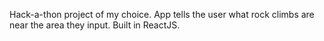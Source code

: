 ﻿Hack-a-thon project of my choice. 
App tells the user what rock climbs are near the area they input.
Built in ReactJS.

